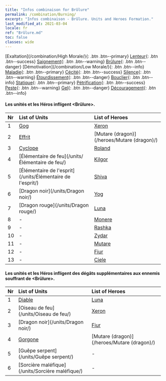 ```yaml
---
title: "Infos combinaison for Brûlure"
permalink: /combination/Burning/
excerpt: "Infos combinaison - Brûlure. Units and Heroes Formation."
last_modified_at: 2021-03-04
locale: fr
ref: "Brûlure.md"
toc: false
classes: wide
---
```


  [Exaltation](/combination/High Morale/){: .btn .btn--primary} [Lenteur](/combination/Slow/){: .btn .btn--success} [Saignement](/combination/Bleeding/){: .btn .btn--warning} [Brûlure](/combination/Burning/){: .btn .btn--danger} [Démotivation](/combination/Low Morale/){: .btn .btn--info} [Maladie](/combination/Disease/){: .btn .btn--primary} [Cécité](/combination/Blind/){: .btn .btn--success} [Silence](/combination/Silence/){: .btn .btn--warning} [Étourdissement](/combination/Stun/){: .btn .btn--danger} [Bouclier](/combination/Shield/){: .btn .btn--info} [Statique](/combination/Static/){: .btn .btn--primary} [Pétrification](/combination/Petrify/){: .btn .btn--success} [Peste](/combination/Plague/){: .btn .btn--warning} [Gel](/combination/Freeze/){: .btn .btn--danger} [Découragement](/combination/Deterrence/){: .btn .btn--info} 


#### Les unités et les Héros infligent <Brûlure>.

  | Nr |  List of Units  | List of Heroes | 
  |:---|:----------------|:---------------| 
  | 1 | [Gog](/units/Gog/) | [Xeron](/heroes/Xeron/) |
  | 2 | [Effrit](/units/Effrit/) | [Mutare (dragon)](/heroes/Mutare (dragon)/) |
  | 3 | [Cyclope](/units/Cyclope/) | [Roland](/heroes/Roland/) |
  | 4 | [Élémentaire de feu](/units/Élémentaire de feu/) | [Kilgor](/heroes/Kilgor/) |
  | 5 | [Élémentaire de l'esprit](/units/Élémentaire de l'esprit/) | [Shiva](/heroes/Shiva/) |
  | 6 | [Dragon noir](/units/Dragon noir/) | [Yog](/heroes/Yog/) |
  | 7 | [Dragon rouge](/units/Dragon rouge/) | [Luna](/heroes/Luna/) |
  | 8 | - | [Monere](/heroes/Monere/) |
  | 9 | - | [Rashka](/heroes/Rashka/) |
  | 10 | - | [Zydar](/heroes/Zydar/) |
  | 11 | - | [Mutare](/heroes/Mutare/) |
  | 12 | - | [Fiur](/heroes/Fiur/) |
  | 13 | - | [Ciele](/heroes/Ciele/) |


#### Les unités et les Héros infligent des dégâts supplémentaires aux ennemis souffrant de <Brûlure>.

  | Nr |  List of Units  | List of Heroes | 
  |:---|:----------------|:---------------| 
  | 1 | [Diable](/units/Diable/) | [Luna](/heroes/Luna/) |
  | 2 | [Oiseau de feu](/units/Oiseau de feu/) | [Xeron](/heroes/Xeron/) |
  | 3 | [Dragon noir](/units/Dragon noir/) | [Fiur](/heroes/Fiur/) |
  | 4 | [Gorgone](/units/Gorgone/) | [Mutare (dragon)](/heroes/Mutare (dragon)/) |
  | 5 | [Guêpe serpent](/units/Guêpe serpent/) | - |
  | 6 | [Sorcière maléfique](/units/Sorcière maléfique/) | - |

